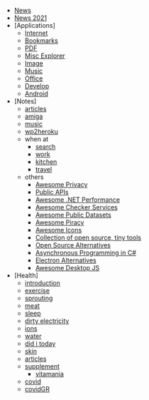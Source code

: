 * [News](./)
* [News 2021](./readme2021.md)
* [Applications]
	* [Internet](/application/internet.md)
	* [Bookmarks](/application/internetBookmarks.md)
	* [PDF](/application/pdf.md)
	* [Misc Explorer](/application/misc.md)
	* [Image](/application/image.md)
	* [Music](/application/music.md)
	* [Office](/application/office.md)
	* [Develop](/application/develop.md)
	* [Android](/application/android.md)
* [Notes]
	* [articles](/notes/articles.md)
	* [amiga](/notes/amiga.md)
	* [music](/notes/music.md)
	* [wp2heroku](/notes/wp2heroku.md)
	* when at  
	    * [search](/notes/whenatsearch.md)
	    * [work](/notes/whenatwork.md)
		* [kitchen](/notes/whenatkitchen.md)
		* [travel](/notes/whenatravel.md)
	* others  
		* [Awesome Privacy](https://github.com/pluja/awesome-privacy)
		* [Public APIs](https://github.com/n0shake/Public-APIs)
		* [Awesome .NET Performance](https://github.com/adamsitnik/awesome-dot-net-performance/blob/master/README.md)  
		* [Awesome Checker Services](https://github.com/Brunty/awesome-checker-services/blob/master/README.md) 
		* [Awesome Public Datasets](https://github.com/awesomedata/awesome-public-datasets) 
		* [Awesome Piracy](https://github.com/Igglybuff/awesome-piracy)
		* [Awesome Icons](https://github.com/digitalblossom/awesome-icons) 
		* [Collection of open source, tiny tools](https://github.com/everestpipkin/tools-list)
		* [Open Source Alternatives](https://www.btw.so/open-source-alternatives)
		* [Asynchronous Programming in C#](https://github.com/davidfowl/AspNetCoreDiagnosticScenarios/blob/master/AsyncGuidance.md)
		* [Electron Alternatives](https://github.com/sudhakar3697/electron-alternatives)
		* [Awesome Desktop JS](https://github.com/styfle/awesome-desktop-js)
* [Health]
	* [introduction](/health/introduction.md)
	* [exercise](/health/exercise.md)
	* [sprouting](/health/sprouting.md)
	* [meat](/health/meat.md)
	* [sleep](/health/sleep.md)
	* [dirty electricity](/health/dirty.md)
	* [ions](/health/ions.md) 
	* [water](/health/water.md)
	* [did i today](/health/didtoday.md)
	* [skin](/health/skin.md)
	* [articles](/health/articles.md)
	* [supplement](/health/supplement.md)
		* [vitamania](/health/supplementVitamania.md)
	* [covid](/health/wcovid.md)
	* [covidGR](/health/wcovidGR.md)